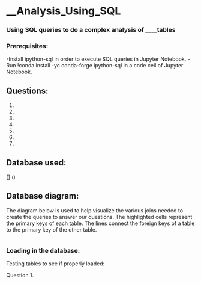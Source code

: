 # __Analysis_Using_SQL

### Using SQL queries to do a complex analysis of ____tables

### Prerequisites:
-Install ipython-sql in order to execute SQL queries in Jupyter Notebook.
  -Run !conda install -yc conda-forge ipython-sql in a code cell of Jupyter Notebook.
  
  ## Questions:
  1.
  2.
  3.
  4.
  5.
  6.
  7.
  
  ## Database used:
  []
  ()
  
  ## Database diagram:
  
  The diagram below is used to help visualize the various joins needed to create the queries to answer our questions. The highlighted cells represent the primary keys of each table.  The lines connect the foreign keys of a table to the primary key of the other table. 
  
  <image>
  
  ### Loading in the database:
  
  Testing tables to see if properly loaded:
  
  Question 1.
  
  
